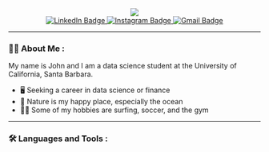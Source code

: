 <div id = "header" align = "center">
  <img src = "https://media2.giphy.com/media/qgQUggAC3Pfv687qPC/giphy.gif?cid=ecf05e47h8bl52o5djqq1bm91ninyxhzb86veklti2xzm3te&rid=giphy.gif&ct=g">
</div>


<div id="badges" align = "center">
  <a href="https://www.linkedin.com/in/john-nicholson-077271182?lipi=urn%3Ali%3Apage%3Ad_flagship3_profile_view_base_contact_details%3BFqJ%2B9rjmRIOwKWRpws4XBw%3D%3D">
    <img src="https://img.shields.io/badge/LinkedIn-blue?style=for-the-badge&logo=linkedin&logoColor=white" alt="LinkedIn Badge"/>
  </a>
  
  <a href="INSTAGRAM LINKE HERE">
    <img src="https://img.shields.io/badge/Instagram-E4405F?style=for-the-badge&logo=instagram&logoColor=white" alt="Instagram Badge"/>
  </a>
  
  <a href="mailto:johnnicholson@ucsb.edu">
    <img src="https://img.shields.io/badge/Gmail-D14836?style=for-the-badge&logo=gmail&logoColor=white" alt="Gmail Badge"/>
  </a>
</div>

---

### :man_technologist: About Me :

My name is John and I am a data science student at the University of California, Santa Barbara.

- :desktop_computer: Seeking a career in data science or finance
- :ocean: Nature is my happy place, especially the ocean
- :weight_lifting_man: Some of my hobbies are surfing, soccer, and the gym

---

### :hammer_and_wrench: Languages and Tools :



<!--
**johnnich03/johnnich03** is a ✨ _special_ ✨ repository because its `README.md` (this file) appears on your GitHub profile.

Here are some ideas to get you started:

- 🔭 I’m currently working on ...
- 🌱 I’m currently learning ...
- 👯 I’m looking to collaborate on ...
- 🤔 I’m looking for help with ...
- 💬 Ask me about ...
- 📫 How to reach me: ...
- 😄 Pronouns: ...
- ⚡ Fun fact: ...
-->
